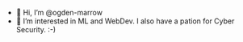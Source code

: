 - 👋 Hi, I’m @ogden-marrow
- 👀 I’m interested in ML and WebDev. I also have a pation for Cyber Security. :-)

<!---
ogden-marrow/ogden-marrow is a ✨ special ✨ repository because its `README.md` (this file) appears on your GitHub profile.
You can click the Preview link to take a look at your changes.
--->
